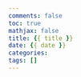 ```yaml
---
comments: false
toc: true
mathjax: false
title: {{ title }}
date: {{ date }}
categories: 
tags: []
---
```

